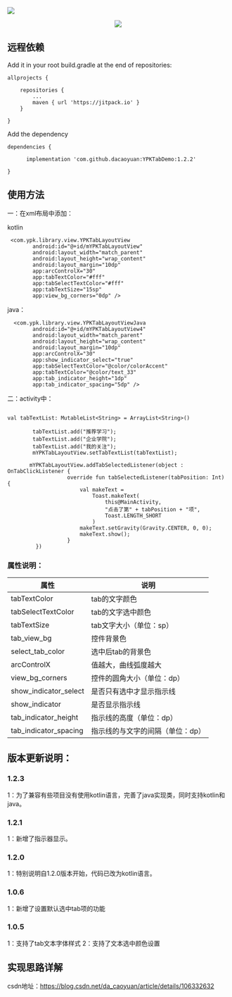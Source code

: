 
![](https://img.shields.io/badge/release-v1.2.3-brightgreen.svg)


<div align=center>

![](https://img-blog.csdnimg.cn/6df7515ff2324960b4317b99faa9af92.png?x-oss-process=image/watermark,type_ZHJvaWRzYW5zZmFsbGJhY2s,shadow_50,text_Q1NETiBAZGFfY2FveXVhbg==,size_13,color_FFFFFF,t_70,g_se,x_16)

</div>


## 远程依赖
Add it in your root build.gradle at the end of repositories:

```
allprojects {

	repositories {
		...
		maven { url 'https://jitpack.io' }
	}

}

```

Add the dependency
```
dependencies {

	  implementation 'com.github.dacaoyuan:YPKTabDemo:1.2.2'

}

```


## 使用方法
一：在xml布局中添加：

kotlin
```
 <com.ypk.library.view.YPKTabLayoutView
        android:id="@+id/mYPKTabLayoutView"
        android:layout_width="match_parent"
        android:layout_height="wrap_content"
        android:layout_margin="10dp"
        app:arcControlX="30"
        app:tabTextColor="#fff"
        app:tabSelectTextColor="#fff"
        app:tabTextSize="15sp"
        app:view_bg_corners="0dp" />

```

java：
```
  <com.ypk.library.view.YPKTabLayoutViewJava
        android:id="@+id/mYPKTabLayoutView4"
        android:layout_width="match_parent"
        android:layout_height="wrap_content"
        android:layout_margin="10dp"
        app:arcControlX="30"
        app:show_indicator_select="true"
        app:tabSelectTextColor="@color/colorAccent"
        app:tabTextColor="@color/text_33"
        app:tab_indicator_height="1dp"
        app:tab_indicator_spacing="5dp" />

```


二：activity中：
```

val tabTextList: MutableList<String> = ArrayList<String>()

        tabTextList.add("推荐学习");
        tabTextList.add("企业学院");
        tabTextList.add("我的关注");
        mYPKTabLayoutView.setTabTextList(tabTextList);

       mYPKTabLayoutView.addTabSelectedListener(object : OnTabClickListener {
                   override fun tabSelectedListener(tabPosition: Int) {
                       val makeText =
                           Toast.makeText(
                               this@MainActivity,
                               "点击了第" + tabPosition + "项",
                               Toast.LENGTH_SHORT
                           )
                       makeText.setGravity(Gravity.CENTER, 0, 0);
                       makeText.show();
                   }
         })

```

### 属性说明：
属性     | 说明
-------- | -----
tabTextColor| tab的文字颜色
tabSelectTextColor| tab的文字选中颜色
tabTextSize| tab文字大小（单位：sp）
tab_view_bg| 控件背景色
select_tab_color| 选中后tab的背景色
arcControlX| 值越大，曲线弧度越大
view_bg_corners| 控件的圆角大小（单位：dp）
show_indicator_select| 是否只有选中才显示指示线
show_indicator| 是否显示指示线
tab_indicator_height| 指示线的高度（单位：dp）
tab_indicator_spacing| 指示线的与文字的间隔（单位：dp）



## 版本更新说明：
### 1.2.3
1：为了兼容有些项目没有使用kotlin语言，完善了java实现类，同时支持kotlin和java。

### 1.2.1
1：新增了指示器显示。

### 1.2.0
1：特别说明自1.2.0版本开始，代码已改为kotlin语言。


### 1.0.6
1：新增了设置默认选中tab项的功能

### 1.0.5
1：支持了tab文本字体样式
2：支持了文本选中颜色设置

## 实现思路详解
csdn地址：https://blog.csdn.net/da_caoyuan/article/details/106332632